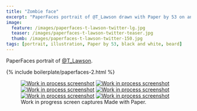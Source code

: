 ```yaml
---
title: "Zombie face"
excerpt: "PaperFaces portrait of @T_Lawson drawn with Paper by 53 on an iPad."
image: 
  feature: /images/paperfaces-t-lawson-twitter-lg.jpg
  teaser: /images/paperfaces-t-lawson-twitter-teaser.jpg
  thumb: /images/paperfaces-t-lawson-twitter-150.jpg
tags: [portrait, illustration, Paper by 53, black and white, beard]
---
```


PaperFaces portrait of [@T_Lawson](http://twitter.com/T_Lawson).

{% include boilerplate/paperfaces-2.html %}

<figure class="third">
  <a href="{{ site.url }}/images/paperfaces-t-lawson-process-1-lg.jpg"><img src="{{ site.url }}/images/paperfaces-t-lawson-process-1-600.jpg" alt="Work in process screenshot"></a>
  <a href="{{ site.url }}/images/paperfaces-t-lawson-process-2-lg.jpg"><img src="{{ site.url }}/images/paperfaces-t-lawson-process-2-600.jpg" alt="Work in process screenshot"></a>
  <a href="{{ site.url }}/images/paperfaces-t-lawson-process-3-lg.jpg"><img src="{{ site.url }}/images/paperfaces-t-lawson-process-3-600.jpg" alt="Work in process screenshot"></a>
  <a href="{{ site.url }}/images/paperfaces-t-lawson-process-4-lg.jpg"><img src="{{ site.url }}/images/paperfaces-t-lawson-process-4-600.jpg" alt="Work in process screenshot"></a>
  <a href="{{ site.url }}/images/paperfaces-t-lawson-process-4-lg.jpg"><img src="{{ site.url }}/images/paperfaces-t-lawson-process-4-600.jpg" alt="Work in process screenshot"></a>
  <a href="{{ site.url }}/images/paperfaces-t-lawson-process-5-lg.jpg"><img src="{{ site.url }}/images/paperfaces-t-lawson-process-5-600.jpg" alt="Work in process screenshot"></a>
  <figcaption>Work in progress screen captures Made with Paper.</figcaption>
</figure>